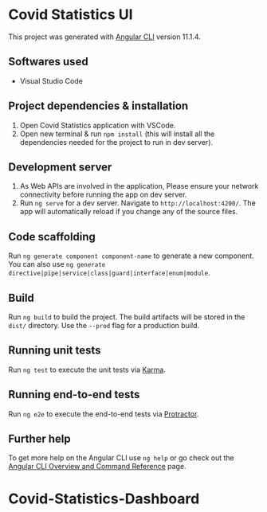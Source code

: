 # Covid Statistics UI

This project was generated with [Angular CLI](https://github.com/angular/angular-cli) version 11.1.4.

## Softwares used

   - Visual Studio Code

## Project dependencies & installation

1) Open Covid Statistics application with VSCode.
2) Open new terminal & run `npm install` (this will install all the dependencies needed for the project to run in dev server).

## Development server

1) As Web APIs are involved in the application, Please ensure your network connectivity before running the app on dev server.
2) Run `ng serve` for a dev server. Navigate to `http://localhost:4200/`. The app will automatically reload if you change any of the source files.

## Code scaffolding

Run `ng generate component component-name` to generate a new component. You can also use `ng generate directive|pipe|service|class|guard|interface|enum|module`.

## Build

Run `ng build` to build the project. The build artifacts will be stored in the `dist/` directory. Use the `--prod` flag for a production build.

## Running unit tests

Run `ng test` to execute the unit tests via [Karma](https://karma-runner.github.io).

## Running end-to-end tests

Run `ng e2e` to execute the end-to-end tests via [Protractor](http://www.protractortest.org/).

## Further help

To get more help on the Angular CLI use `ng help` or go check out the [Angular CLI Overview and Command Reference](https://angular.io/cli) page.
# Covid-Statistics-Dashboard
